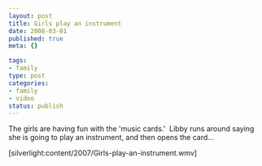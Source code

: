 ```yaml
--- 
layout: post
title: Girls play an instrument
date: 2008-03-01
published: true
meta: {}

tags: 
- family
type: post
categories: 
- family
- video
status: publish
---
```



The girls are having fun with the 'music cards.'  Libby runs around saying she is going to play an instrument, and then opens the card...

    

[silverlight:content/2007/Girls-play-an-instrument.wmv]

